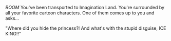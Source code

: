 *BOOM* You've been transported to Imagination Land. You're surrounded by all your favorite cartoon characters.
One of them comes up to you and asks...

"Where did you hide the princess?!  And what's with the stupid disguise, ICE KING!!"